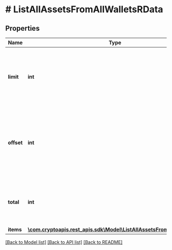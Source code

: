 # # ListAllAssetsFromAllWalletsRData

## Properties

Name | Type | Description | Notes
------------ | ------------- | ------------- | -------------
**limit** | **int** | Defines how many items should be returned in the response per page basis. |
**offset** | **int** | The starting index of the response items, i.e. where the response should start listing the returned items. |
**total** | **int** | Defines the total number of items returned in the response. |
**items** | [**\com.cryptoapis.rest_apis.sdk\Model\ListAllAssetsFromAllWalletsRI[]**](ListAllAssetsFromAllWalletsRI.md) |  |

[[Back to Model list]](../../README.md#models) [[Back to API list]](../../README.md#endpoints) [[Back to README]](../../README.md)
